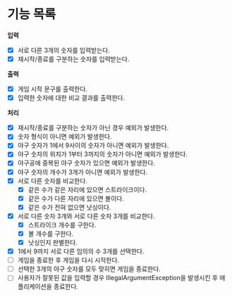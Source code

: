 # 기능 목록

**입력**

- [X] 서로 다른 3개의 숫자를 입력받는다.
- [X] 재시작/종료를 구분하는 숫자를 입력받는다.

**출력**

- [X] 게임 시작 문구를 출력한다.
- [X] 입력한 숫자에 대한 비교 결과를 출력한다.

**처리**

- [X] 재시작/종료를 구분하는 숫자가 아닌 경우 예외가 발생한다.
- [X] 숫자 형식이 아니면 예외가 발생한다.
- [X] 야구 숫자가 1에서 9사이의 숫자가 아니면 예외가 발생한다.
- [X] 야구 숫자의 위치가 1부터 3까지의 숫자가 아니면 예외가 발생한다.
- [X] 야구공에 중복된 야구 숫자가 있으면 예외가 발생한다.
- [X] 야구 숫자의 개수가 3개가 아니면 예외가 발생한다.
- [X] 서로 다른 숫자를 비교한다.
    - [X] 같은 수가 같은 자리에 있으면 스트라이크이다.
    - [X] 같은 수가 다른 자리에 있으면 볼이다.
    - [X] 같은 수가 전혀 없으면 낫싱이다.
- [X] 서로 다른 숫자 3개와 서로 다른 숫자 3개를 비교한다.
    - [X] 스트라이크 개수를 구한다.
    - [X] 볼 개수를 구한다.
    - [X] 낫싱인지 판별한다.
- [X] 1에서 9까지 서로 다른 임의의 수 3개를 선택한다.
- [ ] 게임을 종료한 후 게임을 다시 시작한다.
- [ ] 선택한 3개의 야구 숫자를 모두 맞히면 게임을 종료한다.
- [ ] 사용자가 잘못된 값을 입력할 경우 IllegalArgumentException을 발생시킨 후 애플리케이션을 종료한다.
